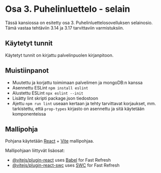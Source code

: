 # Osa 3. Puhelinluettelo - selain

Tässä kansiossa on esitetty osa 3. Puhelinluettelosovelluksen selainosio. Tämä vastaa tehtäviin 3.14 ja 3.17 tarvittaviin varmistuksiin.

## Käytetyt tunnit

Käytetyt tunnit on kirjattu palvelinpuolen kirjanpitoon.

## Muistiinpanot
- Muutettu ja korjattu toimimaan palvelimen ja mongoDB:n kanssa
- Asennettu ESLint `npm install eslint`
- Alustettu ESLint `npx eslint --init`
- Lisätty lint skripti package.json tiedostoon
- Ajettu `npm run lint` useaan kertaan ja tehty tarvittavat korjaukset, mm. tarkistettu, että  `prop-types` kirjasto on asennettu ja sitä käytetään komponenteissa

## Mallipohja

Pohjana käytetään [React](https://react.dev/) + [Vite](https://vite.dev/) mallipohjaa.

Mallipohjaan liittyvät lisäosat:

- [@vitejs/plugin-react](https://github.com/vitejs/vite-plugin-react/blob/main/packages/plugin-react/README.md) uses [Babel](https://babeljs.io/) for Fast Refresh
- [@vitejs/plugin-react-swc](https://github.com/vitejs/vite-plugin-react-swc) uses [SWC](https://swc.rs/) for Fast Refresh
